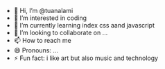 - 👋 Hi, I’m @tuanalami
- 👀 I’m interested in coding
- 🌱 I’m currently learning index css aand javascript
- 💞️ I’m looking to collaborate on ...
- 📫 How to reach me 
- 😄 Pronouns: ...
- ⚡ Fun fact: i like art but also music and technology

<!---
tuanalami/tuanalami is a ✨ special ✨ repository because its `README.md` (this file) appears on your GitHub profile.
You can click the Preview link to take a look at your changes.
--->
